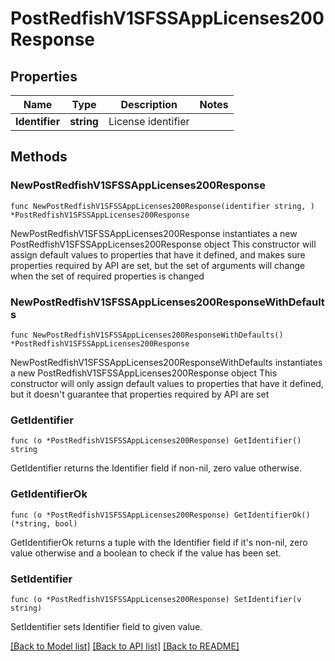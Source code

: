 # PostRedfishV1SFSSAppLicenses200Response

## Properties

Name | Type | Description | Notes
------------ | ------------- | ------------- | -------------
**Identifier** | **string** | License identifier | 

## Methods

### NewPostRedfishV1SFSSAppLicenses200Response

`func NewPostRedfishV1SFSSAppLicenses200Response(identifier string, ) *PostRedfishV1SFSSAppLicenses200Response`

NewPostRedfishV1SFSSAppLicenses200Response instantiates a new PostRedfishV1SFSSAppLicenses200Response object
This constructor will assign default values to properties that have it defined,
and makes sure properties required by API are set, but the set of arguments
will change when the set of required properties is changed

### NewPostRedfishV1SFSSAppLicenses200ResponseWithDefaults

`func NewPostRedfishV1SFSSAppLicenses200ResponseWithDefaults() *PostRedfishV1SFSSAppLicenses200Response`

NewPostRedfishV1SFSSAppLicenses200ResponseWithDefaults instantiates a new PostRedfishV1SFSSAppLicenses200Response object
This constructor will only assign default values to properties that have it defined,
but it doesn't guarantee that properties required by API are set

### GetIdentifier

`func (o *PostRedfishV1SFSSAppLicenses200Response) GetIdentifier() string`

GetIdentifier returns the Identifier field if non-nil, zero value otherwise.

### GetIdentifierOk

`func (o *PostRedfishV1SFSSAppLicenses200Response) GetIdentifierOk() (*string, bool)`

GetIdentifierOk returns a tuple with the Identifier field if it's non-nil, zero value otherwise
and a boolean to check if the value has been set.

### SetIdentifier

`func (o *PostRedfishV1SFSSAppLicenses200Response) SetIdentifier(v string)`

SetIdentifier sets Identifier field to given value.



[[Back to Model list]](../README.md#documentation-for-models) [[Back to API list]](../README.md#documentation-for-api-endpoints) [[Back to README]](../README.md)


